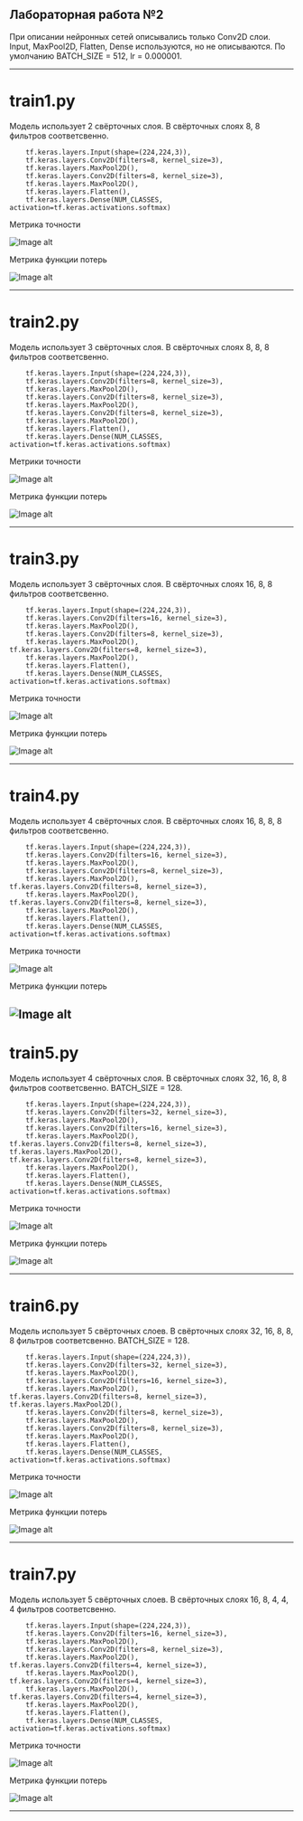 ## Лабораторная работа №2

При описании нейронных сетей описывались только Conv2D слои. Input, MaxPool2D, Flatten, Dense используются, но не описываются. По умолчанию BATCH_SIZE = 512, lr = 0.000001.

---

# train1.py

Модель использует 2 свёрточных слоя. В свёрточных слоях 8, 8 фильтров соответсвенно.

        tf.keras.layers.Input(shape=(224,224,3)),
        tf.keras.layers.Conv2D(filters=8, kernel_size=3),
        tf.keras.layers.MaxPool2D(),
        tf.keras.layers.Conv2D(filters=8, kernel_size=3),
        tf.keras.layers.MaxPool2D(),
        tf.keras.layers.Flatten(),
        tf.keras.layers.Dense(NUM_CLASSES, activation=tf.keras.activations.softmax)

Метрика точности
 
![Image alt](https://github.com/TorbenkoEgor/SMOMI_Lab_2/blob/master/logs/NN1-A-88.png)

Метрика функции потерь

![Image alt](https://github.com/TorbenkoEgor/SMOMI_Lab_2/blob/master/logs/NN1-L-88.png)

---

# train2.py

Модель использует 3 свёрточных слоя. В свёрточных слоях 8, 8, 8 фильтров соответсвенно.

        tf.keras.layers.Input(shape=(224,224,3)),
        tf.keras.layers.Conv2D(filters=8, kernel_size=3),
        tf.keras.layers.MaxPool2D(),
        tf.keras.layers.Conv2D(filters=8, kernel_size=3),
        tf.keras.layers.MaxPool2D(),
        tf.keras.layers.Conv2D(filters=8, kernel_size=3),
        tf.keras.layers.MaxPool2D(),
        tf.keras.layers.Flatten(),
        tf.keras.layers.Dense(NUM_CLASSES, activation=tf.keras.activations.softmax)

Метрики точности

![Image alt](https://github.com/TorbenkoEgor/SMOMI_Lab_2/blob/master/logs/NN2-A-1688.png)

Метрика функции потерь

![Image alt](https://github.com/TorbenkoEgor/SMOMI_Lab_2/blob/master/logs/NN2-L-888.png)

---

# train3.py

Модель использует 3 свёрточных слоя. В свёрточных слоях 16, 8, 8 фильтров соответсвенно.

        tf.keras.layers.Input(shape=(224,224,3)),
        tf.keras.layers.Conv2D(filters=16, kernel_size=3),
        tf.keras.layers.MaxPool2D(),
        tf.keras.layers.Conv2D(filters=8, kernel_size=3),
        tf.keras.layers.MaxPool2D(),
	tf.keras.layers.Conv2D(filters=8, kernel_size=3),
        tf.keras.layers.MaxPool2D(),
        tf.keras.layers.Flatten(),
        tf.keras.layers.Dense(NUM_CLASSES, activation=tf.keras.activations.softmax)

Метрика точности

![Image alt](https://github.com/TorbenkoEgor/SMOMI_Lab_2/blob/master/logs/NN3-A-1688.png)

Метрика функции потерь

![Image alt](https://github.com/TorbenkoEgor/SMOMI_Lab_2/blob/master/logs/NN3-L-1688.png)

---

# train4.py

Модель использует 4 свёрточных слоя. В свёрточных слоях 16, 8, 8, 8 фильтров соответсвенно.

        tf.keras.layers.Input(shape=(224,224,3)),
        tf.keras.layers.Conv2D(filters=16, kernel_size=3),
        tf.keras.layers.MaxPool2D(),
        tf.keras.layers.Conv2D(filters=8, kernel_size=3),
        tf.keras.layers.MaxPool2D(),
	tf.keras.layers.Conv2D(filters=8, kernel_size=3),
       	tf.keras.layers.MaxPool2D(),
	tf.keras.layers.Conv2D(filters=8, kernel_size=3),
        tf.keras.layers.MaxPool2D(),
        tf.keras.layers.Flatten(),
        tf.keras.layers.Dense(NUM_CLASSES, activation=tf.keras.activations.softmax)

Метрика точности

![Image alt](https://github.com/TorbenkoEgor/SMOMI_Lab_2/blob/master/logs/NN4-A-16888.png)

Метрика функции потерь

![Image alt](https://github.com/TorbenkoEgor/SMOMI_Lab_2/blob/master/logs/NN4-L-16888.png)
---

# train5.py

Модель использует 4 свёрточных слоя. В свёрточных слоях 32, 16, 8, 8 фильтров соответсвенно. BATCH_SIZE = 128.

        tf.keras.layers.Input(shape=(224,224,3)),
        tf.keras.layers.Conv2D(filters=32, kernel_size=3),
        tf.keras.layers.MaxPool2D(),
        tf.keras.layers.Conv2D(filters=16, kernel_size=3),
        tf.keras.layers.MaxPool2D(),
	tf.keras.layers.Conv2D(filters=8, kernel_size=3),
	tf.keras.layers.MaxPool2D(),
	tf.keras.layers.Conv2D(filters=8, kernel_size=3),
        tf.keras.layers.MaxPool2D(),
        tf.keras.layers.Flatten(),
        tf.keras.layers.Dense(NUM_CLASSES, activation=tf.keras.activations.softmax)

Метрика точности

![Image alt](https://github.com/TorbenkoEgor/SMOMI_Lab_2/blob/master/logs/NN5-A-321688.png)

Метрика функции потерь

![Image alt](https://github.com/TorbenkoEgor/SMOMI_Lab_2/blob/master/logs/NN5-L-321688.png)

---

# train6.py

Модель использует 5 свёрточных слоев. В свёрточных слоях 32, 16, 8, 8, 8 фильтров соответсвенно. BATCH_SIZE = 128.

        tf.keras.layers.Input(shape=(224,224,3)),
        tf.keras.layers.Conv2D(filters=32, kernel_size=3),
        tf.keras.layers.MaxPool2D(),
        tf.keras.layers.Conv2D(filters=16, kernel_size=3),
        tf.keras.layers.MaxPool2D(),
	tf.keras.layers.Conv2D(filters=8, kernel_size=3),
	tf.keras.layers.MaxPool2D(),
       	tf.keras.layers.Conv2D(filters=8, kernel_size=3),
       	tf.keras.layers.MaxPool2D(),
       	tf.keras.layers.Conv2D(filters=8, kernel_size=3),
        tf.keras.layers.MaxPool2D(),
        tf.keras.layers.Flatten(),
        tf.keras.layers.Dense(NUM_CLASSES, activation=tf.keras.activations.softmax)

Метрика точности

![Image alt](https://github.com/TorbenkoEgor/SMOMI_Lab_2/blob/master/logs/NN6-A-3216888.png)

Метрика функции потерь

![Image alt](https://github.com/TorbenkoEgor/SMOMI_Lab_2/blob/master/logs/NN6-L-3216888.png)

---

# train7.py

Модель использует 5 свёрточных слоев. В свёрточных слоях 16, 8, 4, 4, 4 фильтров соответсвенно.

        tf.keras.layers.Input(shape=(224,224,3)),
        tf.keras.layers.Conv2D(filters=16, kernel_size=3),
        tf.keras.layers.MaxPool2D(),
        tf.keras.layers.Conv2D(filters=8, kernel_size=3),
        tf.keras.layers.MaxPool2D(),
	tf.keras.layers.Conv2D(filters=4, kernel_size=3),
        tf.keras.layers.MaxPool2D(),
	tf.keras.layers.Conv2D(filters=4, kernel_size=3),
        tf.keras.layers.MaxPool2D(),
	tf.keras.layers.Conv2D(filters=4, kernel_size=3),
        tf.keras.layers.MaxPool2D(),
        tf.keras.layers.Flatten(),
        tf.keras.layers.Dense(NUM_CLASSES, activation=tf.keras.activations.softmax)

Метрика точности

![Image alt](https://github.com/TorbenkoEgor/SMOMI_Lab_2/blob/master/logs/NN7-A-168444.png)

Метрика функции потерь

![Image alt](https://github.com/TorbenkoEgor/SMOMI_Lab_2/blob/master/logs/NN7-L-168444.png)

---
